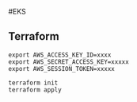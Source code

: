 #EKS

## Terraform

```
export AWS_ACCESS_KEY_ID=xxxx
export AWS_SECRET_ACCESS_KEY=xxxxx
export AWS_SESSION_TOKEN=xxxxx

terraform init
terraform apply
```